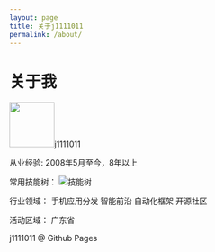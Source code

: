 ```yaml
---
layout: page
title: 关于j1111011
permalink: /about/
---
```

# 关于我 #

<img src="http://7xrgjr.com1.z0.glb.clouddn.com/gnu.jpg" width="80px">j1111011


从业经验:      2008年5月至今，8年以上

常用技能树：   ![技能树](http://7xrgjr.com1.z0.glb.clouddn.com/%E6%8A%80%E8%83%BD.png)

行业领域：     手机应用分发  智能前沿  自动化框架  开源社区

活动区域：     广东省

j1111011 @ Github Pages